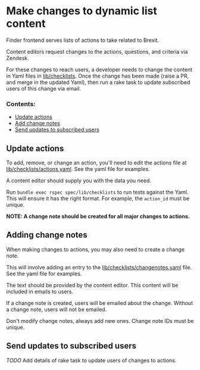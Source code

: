 # Make changes to dynamic list content

Finder frontend serves lists of actions to take related to Brexit.

Content editors request changes to the actions, questions, and criteria via
Zendesk.

For these changes to reach users, a developer needs to change the content in
Yaml files in [lib/checklists](https://github.com/alphagov/finder-frontend/tree/master/lib/checklists). Once the change has been made
(raise a PR, and merge in the updated Yaml), then run a rake task to update
subscribed users of this change via email.

### Contents:

- [Update actions](#update-actions)
- [Add change notes](#adding-change-notes)
- [Send updates to subscribed users](#send-updates-to-subscribed-users)

## Update actions

To add, remove, or change an action, you'll need to edit the actions file
at [lib/checklists/actions.yaml](https://github.com/alphagov/finder-frontend/tree/master/lib/checklists/actions.yaml). See the yaml file for examples.

A content editor should supply you with the data you need.

Run `bundle exec rspec spec/lib/checklists` to run tests against the Yaml. This will ensure it has
the right format. For example, the `action_id` must be unique.

**NOTE: A change note should be created for all major changes to actions.**

## Adding change notes

When making changes to actions, you may also need to create a change note.

This will involve adding an entry to the [lib/checklists/changenotes.yaml](https://github.com/alphagov/finder-frontend/tree/master/lib/checklists/changenotes.yaml)
file. See the yaml file for examples.

The text should be provided by the content editor. This content will be
included in emails to users.

If a change note is created, users will be emailed about the change. Without
a change note, users will not be emailed.

Don't modify change notes, always add new ones. Change note IDs must be unique.

## Send updates to subscribed users

*TODO* Add details of rake task to update users of changes to actions.
